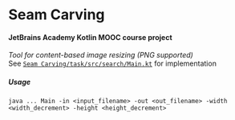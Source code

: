 # Seam Carving

#### JetBrains Academy Kotlin MOOC course project

_Tool for content-based image resizing (PNG supported)_\
See [`Seam Carving/task/src/search/Main.kt`](https://github.com/olegfafurin/seam-carving/Seam%20Carving/task/src/seamcarving/Main.kt) for implementation

##### Usage
`java ... Main -in <input_filename> -out <out_filename> -width <width_decrement> -height <height_decrement>`